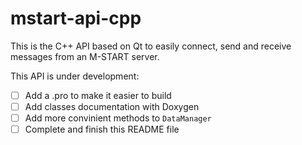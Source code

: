 # mstart-api-cpp
This is the C++ API based on Qt to easily connect, send and receive messages from an M-START server.

This API is under development:
- [ ] Add a .pro to make it easier to build
- [ ] Add classes documentation with Doxygen
- [ ] Add more convinient methods to `DataManager`
- [ ] Complete and finish this README file
